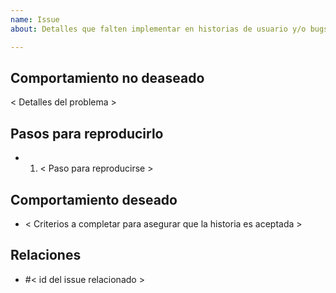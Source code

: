 ```yaml
---
name: Issue
about: Detalles que falten implementar en historias de usuario y/o bugs encontrados en produccion

---
```


## Comportamiento no deaseado
< Detalles del problema >

## Pasos para reproducirlo
- 1. < Paso para reproducirse >

## Comportamiento deseado
- < Criterios a completar para asegurar que la historia es aceptada >

## Relaciones
- #< id del issue relacionado >